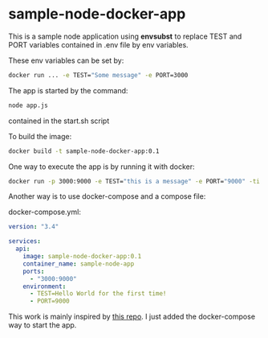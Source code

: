 # sample-node-docker-app

This is a sample node application using **envsubst** to replace TEST and PORT variables contained in .env file by env variables.

These env variables can be set by:

```bash
docker run ... -e TEST="Some message" -e PORT=3000
```

The app is started by the command:

```bash
node app.js
```
contained in the start.sh script

To build the image:

```bash
docker build -t sample-node-docker-app:0.1
```

One way to execute the app is by running it with docker:

```bash
docker run -p 3000:9000 -e TEST="this is a message" -e PORT="9000" -ti sample-node-docker-app:0.1
```

Another way is to use docker-compose and a compose file:


docker-compose.yml:

```yml
version: "3.4"

services:
  api:
    image: sample-node-docker-app:0.1
    container_name: sample-node-app
    ports:
      - "3000:9000"
    environment:
      - TEST=Hello World for the first time!
      - PORT=9000
```

This work is mainly inspired by [this repo](https://github.com/Dvelezs94/sample-node-docker). I just added the docker-compose way to start the app.

